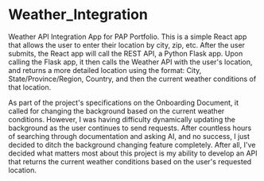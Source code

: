 # Weather_Integration

Weather API Integration App for PAP Portfolio. This is a simple React app that allows the user to enter their location by city, zip, etc. After the user submits, the React app will call the REST API, a Python Flask app. Upon calling the Flask app, it then calls the Weather API with the user's location, and returns a more detailed location using the format: City, State/Province/Region, Country, and then the current weather conditions of that location. 

As part of the project's specifications on the Onboarding Document, it called for changing the background based on the current weather conditions. However, I was having difficulty dynamically updating the background as the user continues to send requests. After countless hours of searching through documentation and asking AI, and no success, I just decided to ditch the background changing feature completely. After all, I've decided what matters most about this project is my ability to develop an API that returns the current weather conditions based on the user's requested location. 
